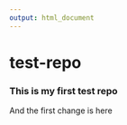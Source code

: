 ```yaml
---
output: html_document
---
```


test-repo
=========

### This is my first test repo
And the first change is here
